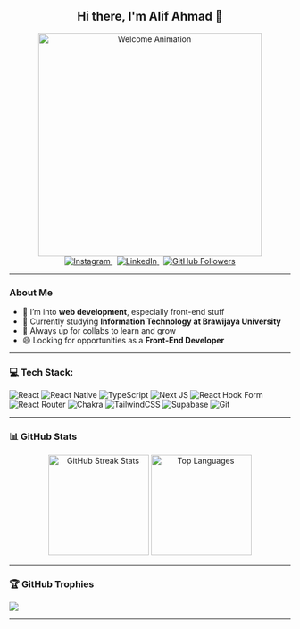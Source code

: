 <div align="center">

## Hi there, I'm Alif Ahmad 👋

  <img src="https://c.tenor.com/xMFf9Z6cbQYAAAAd/tenor.gif" alt="Welcome Animation" width="400" />
  <br/>
  <a href="https://instagram.com/alifamukhtr" target="_blank" rel="noopener">
    <img src="https://img.shields.io/badge/Instagram-%23E4405F.svg?logo=Instagram&logoColor=white" alt="Instagram" />
  </a>
  &nbsp;
  <a href="https://linkedin.com/in/alifamukhtr" target="_blank" rel="noopener">
    <img src="https://img.shields.io/badge/LinkedIn-%230077B5.svg?logo=linkedin&logoColor=white" alt="LinkedIn" />
  </a>
  &nbsp;
  <a href="https://github.com/alivveee" target="_blank" rel="noopener">
    <img src="https://img.shields.io/github/followers/alivveee?label=Follow&style=social" alt="GitHub Followers" />
  </a>
</div>

---

### About Me

- 🔭 I’m into **web development**, especially front-end stuff
- 🌱 Currently studying **Information Technology at Brawijaya University**
- 👯 Always up for collabs to learn and grow
- 😄 Looking for opportunities as a **Front-End Developer**

---

### 💻 Tech Stack:

![React](https://img.shields.io/badge/react-%2320232a.svg?style=for-the-badge&logo=react&logoColor=%2361DAFB) ![React Native](https://img.shields.io/badge/react_native-%2320232a.svg?style=for-the-badge&logo=react&logoColor=%2361DAFB) ![TypeScript](https://img.shields.io/badge/typescript-%23007ACC.svg?style=for-the-badge&logo=typescript&logoColor=white) ![Next JS](https://img.shields.io/badge/Next-black?style=for-the-badge&logo=next.js&logoColor=white) ![React Hook Form](https://img.shields.io/badge/React%20Hook%20Form-%23EC5990.svg?style=for-the-badge&logo=reacthookform&logoColor=white) ![React Router](https://img.shields.io/badge/React_Router-CA4245?style=for-the-badge&logo=react-router&logoColor=white) ![Chakra](https://img.shields.io/badge/chakra-%234ED1C5.svg?style=for-the-badge&logo=chakraui&logoColor=white) ![TailwindCSS](https://img.shields.io/badge/tailwindcss-%2338B2AC.svg?style=for-the-badge&logo=tailwind-css&logoColor=white) ![Supabase](https://img.shields.io/badge/Supabase-3ECF8E?style=for-the-badge&logo=supabase&logoColor=white) ![Git](https://img.shields.io/badge/git-%23F05033.svg?style=for-the-badge&logo=git&logoColor=white)

---

### 📊 GitHub Stats

<p align="center">
  <img src="https://nirzak-streak-stats.vercel.app/?user=alivveee&theme=dark&hide_border=true" alt="GitHub Streak Stats" height="180"/>
  <img src="https://github-readme-stats.vercel.app/api/top-langs/?username=alivveee&theme=dark&hide_border=true&include_all_commits=false&count_private=false&layout=compact" alt="Top Languages" height="180"/>
</p>

---

### 🏆 GitHub Trophies

![](https://github-profile-trophy.vercel.app/?username=alivveee&theme=radical&no-frame=false&no-bg=true&margin-w=4)

---

